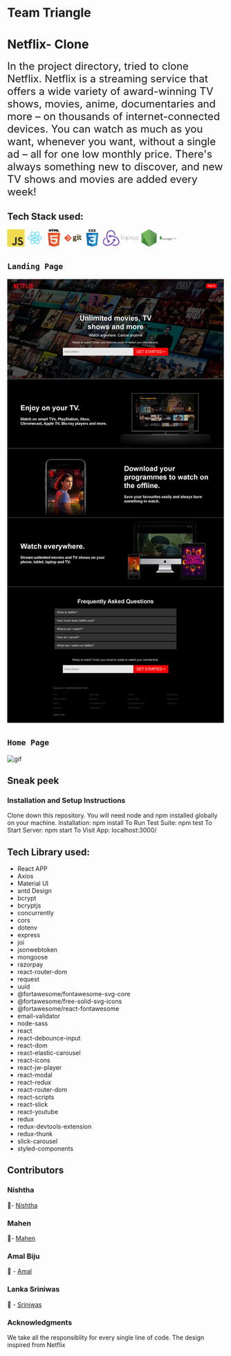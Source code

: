 # Team Triangle

# Netflix- Clone
  
<div style="font-size:24px">
In the project directory, tried to clone Netflix.  
Netflix is a streaming service that offers a wide variety of award-winning TV shows, movies, anime, documentaries and more – on thousands of internet-connected devices.
You can watch as much as you want, whenever you want, without a single ad – all for one low monthly price. There's always something new to discover, and new TV shows and movies are added every week!
 </div>

## Tech Stack used:

<code><img height="40" src="https://raw.githubusercontent.com/github/explore/80688e429a7d4ef2fca1e82350fe8e3517d3494d/topics/javascript/javascript.png"></code>
<code><img height="40" src="https://raw.githubusercontent.com/github/explore/80688e429a7d4ef2fca1e82350fe8e3517d3494d/topics/react/react.png"></code>
<code><img height="40" src="https://raw.githubusercontent.com/github/explore/80688e429a7d4ef2fca1e82350fe8e3517d3494d/topics/html/html.png"></code>
<code><img height="40" src="https://raw.githubusercontent.com/github/explore/80688e429a7d4ef2fca1e82350fe8e3517d3494d/topics/git/git.png"></code>
<code><img height="40" src="https://raw.githubusercontent.com/github/explore/80688e429a7d4ef2fca1e82350fe8e3517d3494d/topics/css/css.png"></code>
<code><img height="40" src="https://raw.githubusercontent.com/github/explore/80688e429a7d4ef2fca1e82350fe8e3517d3494d/topics/redux/redux.png"></code>
<code><img height="40" src="https://raw.githubusercontent.com/github/explore/80688e429a7d4ef2fca1e82350fe8e3517d3494d/topics/express/express.png"></code>
<code><img height="40" src="https://raw.githubusercontent.com/github/explore/80688e429a7d4ef2fca1e82350fe8e3517d3494d/topics/nodejs/nodejs.png"></code>
<code><img height="40" src="https://raw.githubusercontent.com/github/explore/80688e429a7d4ef2fca1e82350fe8e3517d3494d/topics/mongodb/mongodb.png"></code>




## <code>Landing Page</code>
![img](./screenshots/landingPage.png)

## <code>Home Page</code>
![gif](./screenshots/browsePage.png)

## Sneak peek


### Installation and Setup Instructions

Clone down this repository. You will need node and npm installed globally on your machine. Installation: npm install To Run Test Suite: npm test To Start Server: npm start To Visit App: localhost:3000/

## Tech Library used:
  <ul>
  <li>React APP</li>
  <li>Axios</li>
  <li>Material UI</li>
  <li>antd Design</li>
<li>bcrypt</li>
<li>bcryptjs</li>
<li>concurrently</li>
<li>cors</li>
<li>dotenv</li>
<li>express</li>
<li>joi</li>
<li>jsonwebtoken</li>
<li>mongoose</li>
<li>razorpay</li>
<li>react-router-dom</li>
<li>request</li>
<li>uuid</li>
  <li>@fortawesome/fontawesome-svg-core</li>
    <li>@fortawesome/free-solid-svg-icons</li>
    <li>@fortawesome/react-fontawesome</li>
    <li>email-validator</li>
    <li>node-sass</li>
    <li>react</li>
    <li>react-debounce-input</li>
    <li>react-dom</li>
    <li>react-elastic-carousel</li>
    <li>react-icons</li>
    <li>react-jw-player</li>
    <li>react-modal</li>
    <li>react-redux</li>
    <li>react-router-dom</li>
    <li>react-scripts</li>
    <li>react-slick</li>
    <li>react-youtube</li>
    <li>redux</li>
    <li>redux-devtools-extension</li>
    <li>redux-thunk</li>
    <li>slick-carousel</li>
    <li>styled-components</li>
  </ul>


## Contributors
<h3>Nishtha</h3>👨‍- <a href="https://github.com/nishthaarya" >Nishtha</a>
<h3>Mahen</h3>👨‍- <a href="https://github.com/MahenParameshwar" >Mahen</a>
<h3>Amal Biju</h3>👨‍ -  <a href="https://github.com/amal-biju">Amal</a> 
<h3>Lanka Sriniwas</h3> 👨‍ - <a href="https://github.com/lsriniwas">Sriniwas</a>

### Acknowledgments
<div>
  We take all the responsiblity for every single line of code. The design inspired from Netflix
</div>
